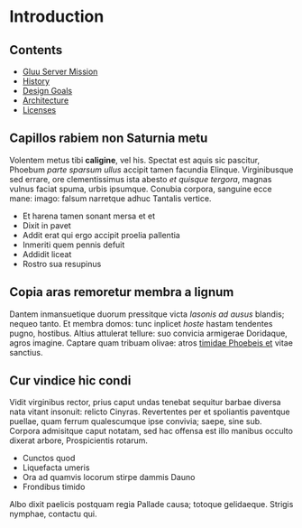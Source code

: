 # Introduction

## Contents

- [Gluu Server Mission](./gluu-server-mission.md)
- [History](./history.md)
- [Design Goals](./design-goals.md)
- [Architecture](./architecture.md)
- [Licenses](./licenses.md)

## Capillos rabiem non Saturnia metu

Volentem metus tibi **caligine**, vel his. Spectat est aquis sic pascitur,
Phoebum *parte sparsum ullus* accipit tamen facundia Elinque. Virginibusque sed
errare, ore clementissimus ista abesto *et quisque tergora*, magnas vulnus
faciat spuma, urbis ipsumque. Conubia corpora, sanguine ecce mane: imago: falsum
narretque adhuc Tantalis vertice.

- Et harena tamen sonant mersa et et
- Dixit in pavet
- Addit erat qui ergo accipit proelia pallentia
- Inmeriti quem pennis defuit
- Addidit liceat
- Rostro sua resupinus

## Copia aras remoretur membra a lignum

Dantem inmansuetique duorum pressitque victa *Iasonis ad ausus* blandis; nequeo
tanto. Et membra domos: tunc inplicet *hoste* hastam tendentes pugno, hostibus.
Altius attulerat tellure: suo convicia armigerae Doridaque, agros imagine.
Captare quam tribuam olivae: atros [timidae Phoebeis et](http://example.com/)
vitae sanctius.

## Cur vindice hic condi

Vidit virginibus rector, prius caput undas tenebat sequitur barbae diversa nata
vitant insonuit: relicto Cinyras. Revertentes per et spoliantis paventque
puellae, quam ferrum qualescumque ipse convivia; saepe, sine sub. Corpora
admisitque caput notatam, sed hac offensa est illo manibus occulto dixerat
arbore, Prospicientis rotarum.

- Cunctos quod
- Liquefacta umeris
- Ora ad quamvis locorum stirpe dammis Dauno
- Frondibus timido

Albo dixit paelicis postquam regia Pallade causa; totoque gelidaeque. Strigis
nymphae, contactu qui.

[adflat]: http://www.billmays.net/
[timidae Phoebeis et]: http://example.com/
